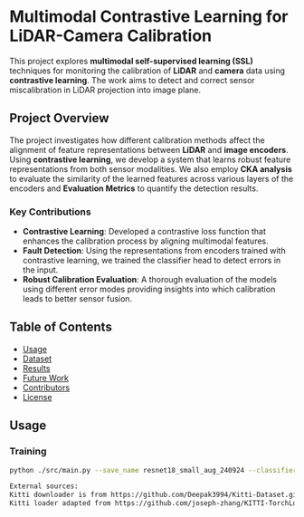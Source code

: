# Multimodal Contrastive Learning for LiDAR-Camera Calibration

This project explores **multimodal self-supervised learning (SSL)** techniques for monitoring the calibration of **LiDAR** and **camera** data using **contrastive learning**. The work aims to detect and correct sensor miscalibration in LiDAR projection into image plane.

## Project Overview

The project investigates how different calibration methods affect the alignment of feature representations between **LiDAR** and **image encoders**. Using **contrastive learning**, we develop a system that learns robust feature representations from both sensor modalities. We also employ **CKA analysis** to evaluate the similarity of the learned features across various layers of the encoders and **Evaluation Metrics** to quantify the detection results.

### Key Contributions
- **Contrastive Learning**: Developed a contrastive loss function that enhances the calibration process by aligning multimodal features.
- **Fault Detection**: Using the representations from encoders trained with contrastive learning, we trained the classifier head to detect errors in the input.
- **Robust Calibration Evaluation**: A thorough evaluation of the models using different error modes providing insights into which calibration leads to better sensor fusion.

## Table of Contents
- [Usage](#usage)
- [Dataset](#dataset)
- [Results](#results)
- [Future Work](#future-work)
- [Contributors](#contributors)
- [License](#license)

## Usage
### Training
```bash
python ./src/main.py --save_name resnet18_small_aug_240924 --classifier

External sources:
Kitti downloader is from https://github.com/Deepak3994/Kitti-Dataset.git
Kitti loader adapted from https://github.com/joseph-zhang/KITTI-TorchLoader

